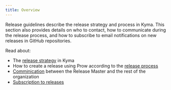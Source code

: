 ```yaml
---
title: Overview
---
```


Release guidelines describe the release strategy and process in Kyma. This section also provides details on who to contact, how to communicate during the release process, and how to subscribe to email notifications on new releases in GitHub repositories.

Read about:

- The [release strategy](#release-strategy-release-strategy) in Kyma
- How to create a release using Prow according to the [release process](#release-process-release-process)
- [Comminication](#release-communication-release-communication) between the Release Master and the rest of the organization
- [Subscription to releases](#subscription-to-releases-subscription-to-releases)
